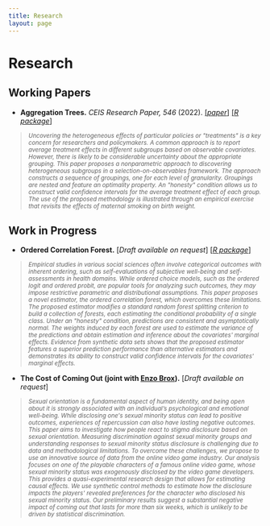 ```yaml
---
title: Research
layout: page
---
```


# Research

## Working Papers
- **Aggregation Trees.** *CEIS Research Paper, 546* (2022).
[[*paper*]](https://papers.ssrn.com/sol3/papers.cfm?abstract_id=4304256)
[[*R package*]](https://riccardo-df.github.io/aggTrees/index.html)

> <sub> *Uncovering the heterogeneous effects of particular policies or "treatments" is a key concern for researchers and policymakers. A common approach is to report average treatment effects in different subgroups based on observable covariates. However, there is likely to be considerable uncertainty about the appropriate grouping. This paper proposes a nonparametric approach to discovering heterogeneous subgroups in a selection-on-observables framework. The approach constructs a sequence of groupings, one for each level of granularity. Groupings are nested and feature an optimality property. An "honesty" condition allows us to construct valid confidence intervals for the average treatment effect of each group. The use of the proposed methodology is illustrated through an empirical exercise that revisits the effects of maternal smoking on birth weight.* </sub>

## Work in Progress
- <b>**Ordered Correlation Forest.**</b>
[*Draft available on request*]
[[*R package*]](https://riccardo-df.github.io/ocf/)

> <sub> *Empirical studies in various social sciences often involve categorical outcomes with inherent ordering, such as self-evaluations of subjective well-being and self-assessments in health domains. While ordered choice models, such as the ordered logit and ordered probit, are popular tools for analyzing such outcomes, they may impose restrictive parametric and distributional assumptions. This paper proposes a novel estimator, the ordered correlation forest, which overcomes these limitations. The proposed estimator modifies a standard random forest splitting criterion to build a collection of forests, each estimating the conditional probability of a single class. Under an "honesty" condition, predictions are consistent and asymptotically normal. The weights induced by each forest are used to estimate the variance of the predictions and obtain estimation and inference about the covariates' marginal effects. Evidence from synthetic data sets shows that the proposed estimator features a superior prediction performance than alternative estimators and demonstrates its ability to construct valid confidence intervals for the covariates' marginal effects.*
    
- <b>**The Cost of Coming Out** (joint with [Enzo Brox](https://sites.google.com/view/ebrox)).</b>
[*Draft available on request*]

> <sub> *Sexual orientation is a fundamental aspect of human identity, and being open about it is strongly associated with an individual’s psychological and emotional well-being. While disclosing one's sexual minority status can lead to positive outcomes, experiences of repercussion can also have lasting negative outcomes. This paper aims to investigate how people react to stigma disclosure based on sexual orientation. Measuring discrimination against sexual minority groups and understanding responses to sexual minority status disclosure is challenging due to data and methodological limitations. To overcome these challenges, we propose to use an innovative source of data from the online video game industry. Our analysis focuses on one of the playable characters of a famous online video game, whose sexual minority status was exogenously disclosed by the video game developers. This provides a quasi-experimental research design that allows for estimating causal effects. We use synthetic control methods to estimate how the disclosure impacts the players' revealed preferences for the character who disclosed his sexual minority status. Our preliminary results suggest a substantial negative impact of coming out that lasts for more than six weeks, which is unlikely to be driven by statistical discrimination.* </sub>
